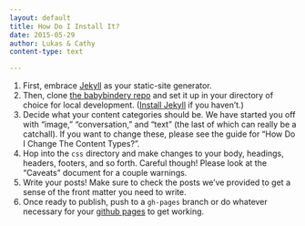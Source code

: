 ```yaml
---
layout: default
title: How Do I Install It?
date: 2015-05-29
author: Lukas & Cathy
content-type: text

---
```


1. First, embrace [Jekyll](https://jekyllrb.com/) as your static-site generator.
2. Then, clone [the babybindery repo](https://github.com/thedesignoffice/babybindery) and set it up in your directory of choice for local development. ([Install Jekyll](https://jekyllrb.com/docs/installation/) if you haven’t.)
3. Decide what your content categories should be. We have started you off with “image,” “conversation,” and “text” (the last of which can really be a catchall). If you want to change these, please see the guide for “How Do I Change The Content Types?”.
4. Hop into the `css` directory and make changes to your body, headings, headers, footers, and so forth. Careful though! Please look at the “Caveats” document for a couple warnings.  
5. Write your posts! Make sure to check the posts we’ve provided to get a sense of the front matter you need to write.
6. Once ready to publish, push to a `gh-pages` branch or do whatever necessary for your [github pages](https://pages.github.com/) to get working.
